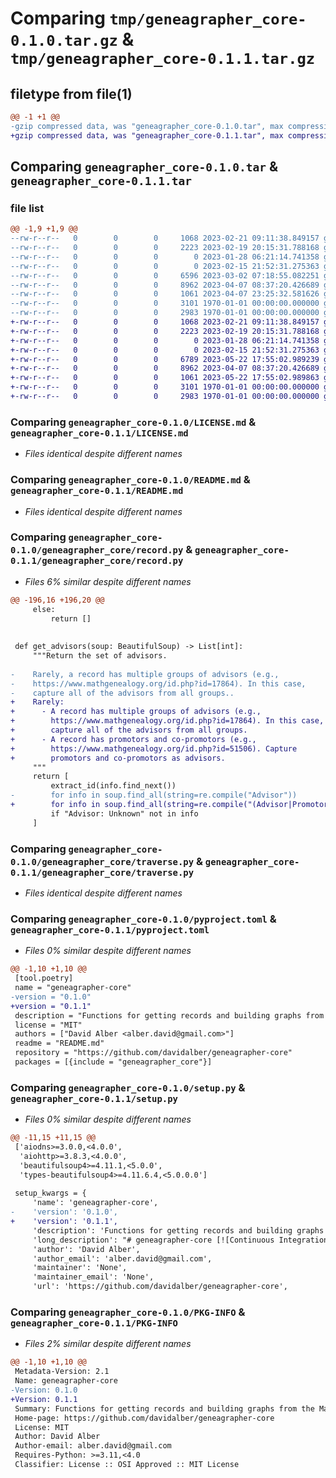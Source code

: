 # Comparing `tmp/geneagrapher_core-0.1.0.tar.gz` & `tmp/geneagrapher_core-0.1.1.tar.gz`

## filetype from file(1)

```diff
@@ -1 +1 @@
-gzip compressed data, was "geneagrapher_core-0.1.0.tar", max compression
+gzip compressed data, was "geneagrapher_core-0.1.1.tar", max compression
```

## Comparing `geneagrapher_core-0.1.0.tar` & `geneagrapher_core-0.1.1.tar`

### file list

```diff
@@ -1,9 +1,9 @@
--rw-r--r--   0        0        0     1068 2023-02-21 09:11:38.849157 geneagrapher_core-0.1.0/LICENSE.md
--rw-r--r--   0        0        0     2223 2023-02-19 20:15:31.788168 geneagrapher_core-0.1.0/README.md
--rw-r--r--   0        0        0        0 2023-01-28 06:21:14.741358 geneagrapher_core-0.1.0/geneagrapher_core/__init__.py
--rw-r--r--   0        0        0        0 2023-02-15 21:52:31.275363 geneagrapher_core-0.1.0/geneagrapher_core/py.typed
--rw-r--r--   0        0        0     6596 2023-03-02 07:18:55.082251 geneagrapher_core-0.1.0/geneagrapher_core/record.py
--rw-r--r--   0        0        0     8962 2023-04-07 08:37:20.426689 geneagrapher_core-0.1.0/geneagrapher_core/traverse.py
--rw-r--r--   0        0        0     1061 2023-04-07 23:25:32.581626 geneagrapher_core-0.1.0/pyproject.toml
--rw-r--r--   0        0        0     3101 1970-01-01 00:00:00.000000 geneagrapher_core-0.1.0/setup.py
--rw-r--r--   0        0        0     2983 1970-01-01 00:00:00.000000 geneagrapher_core-0.1.0/PKG-INFO
+-rw-r--r--   0        0        0     1068 2023-02-21 09:11:38.849157 geneagrapher_core-0.1.1/LICENSE.md
+-rw-r--r--   0        0        0     2223 2023-02-19 20:15:31.788168 geneagrapher_core-0.1.1/README.md
+-rw-r--r--   0        0        0        0 2023-01-28 06:21:14.741358 geneagrapher_core-0.1.1/geneagrapher_core/__init__.py
+-rw-r--r--   0        0        0        0 2023-02-15 21:52:31.275363 geneagrapher_core-0.1.1/geneagrapher_core/py.typed
+-rw-r--r--   0        0        0     6789 2023-05-22 17:55:02.989239 geneagrapher_core-0.1.1/geneagrapher_core/record.py
+-rw-r--r--   0        0        0     8962 2023-04-07 08:37:20.426689 geneagrapher_core-0.1.1/geneagrapher_core/traverse.py
+-rw-r--r--   0        0        0     1061 2023-05-22 17:55:02.989863 geneagrapher_core-0.1.1/pyproject.toml
+-rw-r--r--   0        0        0     3101 1970-01-01 00:00:00.000000 geneagrapher_core-0.1.1/setup.py
+-rw-r--r--   0        0        0     2983 1970-01-01 00:00:00.000000 geneagrapher_core-0.1.1/PKG-INFO
```

### Comparing `geneagrapher_core-0.1.0/LICENSE.md` & `geneagrapher_core-0.1.1/LICENSE.md`

 * *Files identical despite different names*

### Comparing `geneagrapher_core-0.1.0/README.md` & `geneagrapher_core-0.1.1/README.md`

 * *Files identical despite different names*

### Comparing `geneagrapher_core-0.1.0/geneagrapher_core/record.py` & `geneagrapher_core-0.1.1/geneagrapher_core/record.py`

 * *Files 6% similar despite different names*

```diff
@@ -196,16 +196,20 @@
     else:
         return []
 
 
 def get_advisors(soup: BeautifulSoup) -> List[int]:
     """Return the set of advisors.
 
-    Rarely, a record has multiple groups of advisors (e.g.,
-    https://www.mathgenealogy.org/id.php?id=17864). In this case,
-    capture all of the advisors from all groups..
+    Rarely:
+      - A record has multiple groups of advisors (e.g.,
+        https://www.mathgenealogy.org/id.php?id=17864). In this case,
+        capture all of the advisors from all groups.
+      - A record has promotors and co-promotors (e.g.,
+        https://www.mathgenealogy.org/id.php?id=51506). Capture
+        promotors and co-promotors as advisors.
     """
     return [
         extract_id(info.find_next())
-        for info in soup.find_all(string=re.compile("Advisor"))
+        for info in soup.find_all(string=re.compile("(Advisor|Promotor)"))
         if "Advisor: Unknown" not in info
     ]
```

### Comparing `geneagrapher_core-0.1.0/geneagrapher_core/traverse.py` & `geneagrapher_core-0.1.1/geneagrapher_core/traverse.py`

 * *Files identical despite different names*

### Comparing `geneagrapher_core-0.1.0/pyproject.toml` & `geneagrapher_core-0.1.1/pyproject.toml`

 * *Files 0% similar despite different names*

```diff
@@ -1,10 +1,10 @@
 [tool.poetry]
 name = "geneagrapher-core"
-version = "0.1.0"
+version = "0.1.1"
 description = "Functions for getting records and building graphs from the Math Genealogy Project."
 license = "MIT"
 authors = ["David Alber <alber.david@gmail.com>"]
 readme = "README.md"
 repository = "https://github.com/davidalber/geneagrapher-core"
 packages = [{include = "geneagrapher_core"}]
```

### Comparing `geneagrapher_core-0.1.0/setup.py` & `geneagrapher_core-0.1.1/setup.py`

 * *Files 0% similar despite different names*

```diff
@@ -11,15 +11,15 @@
 ['aiodns>=3.0.0,<4.0.0',
  'aiohttp>=3.8.3,<4.0.0',
  'beautifulsoup4>=4.11.1,<5.0.0',
  'types-beautifulsoup4>=4.11.6.4,<5.0.0.0']
 
 setup_kwargs = {
     'name': 'geneagrapher-core',
-    'version': '0.1.0',
+    'version': '0.1.1',
     'description': 'Functions for getting records and building graphs from the Math Genealogy Project.',
     'long_description': "# geneagrapher-core [![Continuous Integration Status](https://github.com/davidalber/geneagrapher-core/actions/workflows/ci.yaml/badge.svg?branch=main)](https://github.com/davidalber/geneagrapher-core/actions/workflows/ci.yaml/badge.svg?branch=main) [![Live Tests Status](https://github.com/davidalber/geneagrapher-core/actions/workflows/live-tests.yaml/badge.svg?branch=main)](https://github.com/davidalber/geneagrapher-core/actions/workflows/live-tests.yaml/badge.svg?branch=main) [![Documentation Status](https://readthedocs.org/projects/geneagrapher-core/badge/?version=latest)](https://geneagrapher-core.readthedocs.io/en/latest/?badge=latest)\n\n## Overview\nGeneagrapher is a tool for extracting information from the\n[Mathematics Genealogy Project](https://www.mathgenealogy.org/) to\nform a math family tree, where connections are between advisors and\ntheir students.\n\nThis package contains the core data-grabbing and manipulation\nfunctions needed to build a math family tree. The functionality here\nis low level and intended to support the development of other\ntools. If you just want to build a geneagraph, take a look at\n[Geneagrapher](https://github.com/davidalber/geneagrapher). If you\nwant to get mathematician records and use them in code, then this\nproject may be useful to you.\n\n## Documentation\nDocumentation about how to call into this package's functions can be\nfound at http://geneagrapher-core.readthedocs.io/.\n\n## Development\nDependencies in this package are managed by\n[Poetry](https://python-poetry.org/). Thus, your Python environment\nwill need Poetry installed. Install all dependencies with:\n\n```sh\n$ poetry install\n```\n\nSeveral development commands are runnable with `make`:\n- `make fmt` (also `make black` and `make format`) formats code using\n  black\n- `make format-check` runs black and reports if the code passes\n  formatting checks without making changes\n- `make lint` (also `make flake8` and `make flake`) does linting\n- `make mypy` (also `make types`) checks the code for typing violations\n- `make test` runs automated tests\n- `make check` does code formatting (checking, not modifying),\n  linting, type checking, and testing in one command; if this command\n  does not pass, CI will not pass\n",
     'author': 'David Alber',
     'author_email': 'alber.david@gmail.com',
     'maintainer': 'None',
     'maintainer_email': 'None',
     'url': 'https://github.com/davidalber/geneagrapher-core',
```

### Comparing `geneagrapher_core-0.1.0/PKG-INFO` & `geneagrapher_core-0.1.1/PKG-INFO`

 * *Files 2% similar despite different names*

```diff
@@ -1,10 +1,10 @@
 Metadata-Version: 2.1
 Name: geneagrapher-core
-Version: 0.1.0
+Version: 0.1.1
 Summary: Functions for getting records and building graphs from the Math Genealogy Project.
 Home-page: https://github.com/davidalber/geneagrapher-core
 License: MIT
 Author: David Alber
 Author-email: alber.david@gmail.com
 Requires-Python: >=3.11,<4.0
 Classifier: License :: OSI Approved :: MIT License
```

